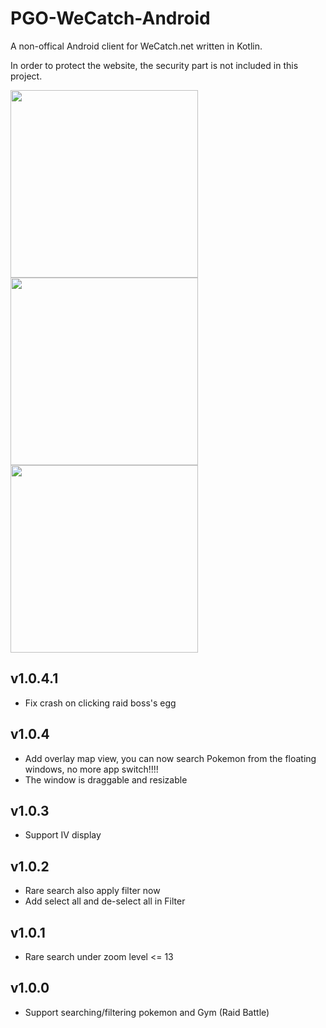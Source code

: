 # PGO-WeCatch-Android

A non-offical Android client for WeCatch.net written in Kotlin.

In order to protect the website, the security part is not included in this project.

<img src="https://raw.githubusercontent.com/kaiyan910/PGO-WeCatch-Android/master/screenshot_1.png" width="300"> <img src="https://raw.githubusercontent.com/kaiyan910/PGO-WeCatch-Android/master/screenshot_2.png" width="300"> <img src="https://raw.githubusercontent.com/kaiyan910/PGO-WeCatch-Android/master/screenshot_3.png" width="300">

## v1.0.4.1
- Fix crash on clicking raid boss's egg


## v1.0.4
- Add overlay map view, you can now search Pokemon from the floating windows, no more app switch!!!!
- The window is draggable and resizable

## v1.0.3
- Support IV display

## v1.0.2

- Rare search also apply filter now
- Add select all and de-select all in Filter

## v1.0.1

- Rare search under zoom level <= 13

## v1.0.0

- Support searching/filtering pokemon and Gym (Raid Battle)